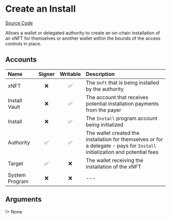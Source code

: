 # Create an Install

[Source Code](https://github.com/coral-xyz/xnft/blob/master/programs/xnft/src/instructions/create_install.rs)

Allows a wallet or delegated authority to create an on-chain installation of an xNFT for themselves or another wallet within the bounds of the access controls in place.

## Accounts

| Name           | Signer | Writable | Description                                                                                                                 |
| :------------- | :----: | :------: | :-------------------------------------------------------------------------------------------------------------------------- |
| xNFT           |   ❌    |    ✅     | The `Xnft` that is being installed by the authority                                                                         |
| Install Vault  |   ❌    |    ✅     | The account that receives potential installation payments from the payer                                                    |
| Install        |   ❌    |    ✅     | The `Install` program account being initialized                                                                             |
| Authority      |   ✅    |    ✅     | The wallet created the installation for themselves or for a delegate - pays for `Install` initialization and potential fees |
| Target         |   ✅    |    ❌     | The wallet receiving the installation of the xNFT                                                                           |
| System Program |   ❌    |    ❌     | ---                                                                                                                         |

## Arguments

!> None
